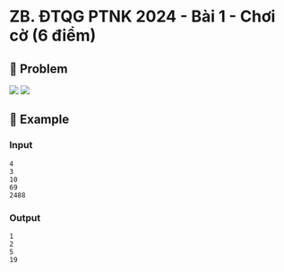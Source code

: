 # ZB. ĐTQG PTNK 2024 - Bài 1 - Chơi cờ (6 điểm)

## 📖 Problem

![](https://espresso.codeforces.com/ccbe0d1aa151c76c42d2eabdf1a2c04dba87ad40.png)
![](https://espresso.codeforces.com/5e9df4a03d7e8042883bd88ea651a61e759f2c86.png)


## 🧠 Example

### Input

```text
4
3
10
69
2488
```

### Output

```text
1
2
5
19
```


